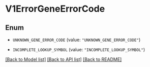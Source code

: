 # V1ErrorGeneErrorCode

## Enum


* `UNKNOWN_GENE_ERROR_CODE` (value: `"UNKNOWN_GENE_ERROR_CODE"`)

* `INCOMPLETE_LOOKUP_SYMBOL` (value: `"INCOMPLETE_LOOKUP_SYMBOL"`)


[[Back to Model list]](../README.md#documentation-for-models) [[Back to API list]](../README.md#documentation-for-api-endpoints) [[Back to README]](../README.md)


